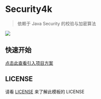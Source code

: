 # Security4k

> 依赖于 Java Security 的校验与加密算法

[![](https://jitpack.io/v/OpenEdgn/Security4k.svg)](https://jitpack.io/#OpenEdgn/Security4k)

## 快速开始

[点击此查看引入项目方案](https://jitpack.io/#OpenEdgn/Security4k)

## LICENSE

请看 [LICENSE](./LICENSE) 来了解此模板的 LICENSE